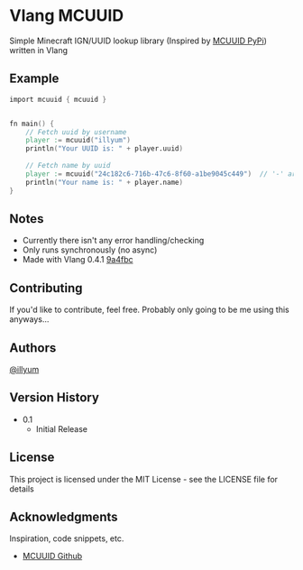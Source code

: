 # Vlang MCUUID

Simple Minecraft IGN/UUID lookup library (Inspired by [MCUUID PyPi](https://pypi.org/project/mcuuid/)) written in Vlang


## Example

```v
import mcuuid { mcuuid }


fn main() {
    // Fetch uuid by username
	player := mcuuid("illyum")
    println("Your UUID is: " + player.uuid)
    
    // Fetch name by uuid
	player := mcuuid("24c182c6-716b-47c6-8f60-a1be9045c449")  // '-' are optional
    println("Your name is: " + player.name)
}
```

## Notes

- Currently there isn't any error handling/checking
- Only runs synchronously (no async)
- Made with Vlang 0.4.1 [9a4fbc](https://github.com/vlang/v/tree/92b551f2773d82b5a2c8b20636f7eec0b3e3f8c1)

## Contributing

If you'd like to contribute, feel free. Probably only going to be me using this anyways...

## Authors

[@illyum](https://github.com/itzilly)

## Version History

* 0.1
    * Initial Release

## License

This project is licensed under the MIT License - see the LICENSE file for details

## Acknowledgments

Inspiration, code snippets, etc.
* [MCUUID Github](https://github.com/clerie/mcuuid)
